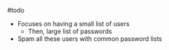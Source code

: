#todo 

- Focuses on having a small list of users
	- Then, large list of passwords
- Spam all these users with common password lists